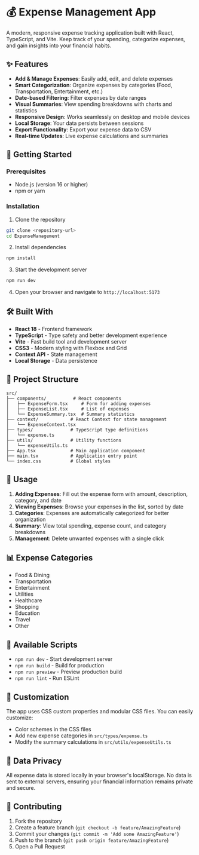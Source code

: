 # 💰 Expense Management App

A modern, responsive expense tracking application built with React, TypeScript, and Vite. Keep track of your spending, categorize expenses, and gain insights into your financial habits.

## ✨ Features

- **Add & Manage Expenses**: Easily add, edit, and delete expenses
- **Smart Categorization**: Organize expenses by categories (Food, Transportation, Entertainment, etc.)
- **Date-based Filtering**: Filter expenses by date ranges
- **Visual Summaries**: View spending breakdowns with charts and statistics
- **Responsive Design**: Works seamlessly on desktop and mobile devices
- **Local Storage**: Your data persists between sessions
- **Export Functionality**: Export your expense data to CSV
- **Real-time Updates**: Live expense calculations and summaries

## 🚀 Getting Started

### Prerequisites

- Node.js (version 16 or higher)
- npm or yarn

### Installation

1. Clone the repository
```bash
git clone <repository-url>
cd ExpenseManagement
```

2. Install dependencies
```bash
npm install
```

3. Start the development server
```bash
npm run dev
```

4. Open your browser and navigate to `http://localhost:5173`

## 🛠️ Built With

- **React 18** - Frontend framework
- **TypeScript** - Type safety and better development experience
- **Vite** - Fast build tool and development server
- **CSS3** - Modern styling with Flexbox and Grid
- **Context API** - State management
- **Local Storage** - Data persistence

## 📁 Project Structure

```
src/
├── components/          # React components
│   ├── ExpenseForm.tsx     # Form for adding expenses
│   ├── ExpenseList.tsx     # List of expenses
│   └── ExpenseSummary.tsx  # Summary statistics
├── context/            # React Context for state management
│   └── ExpenseContext.tsx
├── types/              # TypeScript type definitions
│   └── expense.ts
├── utils/              # Utility functions
│   └── expenseUtils.ts
├── App.tsx             # Main application component
├── main.tsx            # Application entry point
└── index.css           # Global styles
```

## 🎯 Usage

1. **Adding Expenses**: Fill out the expense form with amount, description, category, and date
2. **Viewing Expenses**: Browse your expenses in the list, sorted by date
3. **Categories**: Expenses are automatically categorized for better organization
4. **Summary**: View total spending, expense count, and category breakdowns
5. **Management**: Delete unwanted expenses with a single click

## 📊 Expense Categories

- Food & Dining
- Transportation
- Entertainment
- Utilities
- Healthcare
- Shopping
- Education
- Travel
- Other

## 🔧 Available Scripts

- `npm run dev` - Start development server
- `npm run build` - Build for production
- `npm run preview` - Preview production build
- `npm run lint` - Run ESLint

## 🎨 Customization

The app uses CSS custom properties and modular CSS files. You can easily customize:

- Color schemes in the CSS files
- Add new expense categories in `src/types/expense.ts`
- Modify the summary calculations in `src/utils/expenseUtils.ts`

## 🔐 Data Privacy

All expense data is stored locally in your browser's localStorage. No data is sent to external servers, ensuring your financial information remains private and secure.

## 🤝 Contributing

1. Fork the repository
2. Create a feature branch (`git checkout -b feature/AmazingFeature`)
3. Commit your changes (`git commit -m 'Add some AmazingFeature'`)
4. Push to the branch (`git push origin feature/AmazingFeature`)
5. Open a Pull Request



